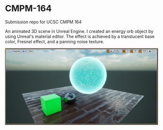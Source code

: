 # CMPM-164
Submission repo for UCSC CMPM 164 

An animated 3D scene in Unreal Engine. I created an energy orb object by using Unreal's material editor. The effect is achieved by a translucent base color, Fresnel effect, and a panning noise texture.

<img src="Capture1.png"
     alt="Markdown Monster icon"
     style="float: left; margin-right: 10px;" />